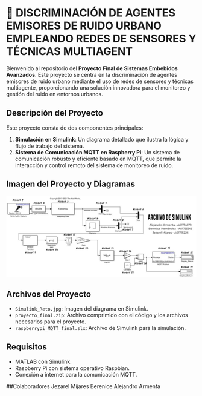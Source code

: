 # 🌆 DISCRIMINACIÓN DE AGENTES EMISORES DE RUIDO URBANO EMPLEANDO REDES DE SENSORES Y TÉCNICAS MULTIAGENT

Bienvenido al repositorio del **Proyecto Final de Sistemas Embebidos Avanzados**. Este proyecto se centra en la discriminación de agentes emisores de ruido urbano mediante el uso de redes de sensores y técnicas multiagente, proporcionando una solución innovadora para el monitoreo y gestión del ruido en entornos urbanos.

## Descripción del Proyecto

Este proyecto consta de dos componentes principales:
1. **Simulación en Simulink**: Un diagrama detallado que ilustra la lógica y flujo de trabajo del sistema.
2. **Sistema de Comunicación MQTT en Raspberry Pi**: Un sistema de comunicación robusto y eficiente basado en MQTT, que permite la interacción y control remoto del sistema de monitoreo de ruido.

## Imagen del Proyecto y Diagramas

![Diagrama en Simulink](Simulink_Reto.jpg)

## Archivos del Proyecto

- `Simulink_Reto.jpg`: Imagen del diagrama en Simulink.
- `proyecto_final.zip`: Archivo comprimido con el código y los archivos necesarios para el proyecto.
- `raspberrypi_MQTT_final.slx`: Archivo de Simulink para la simulación.

## Requisitos

- MATLAB con Simulink.
- Raspberry Pi con sistema operativo Raspbian.
- Conexión a internet para la comunicación MQTT.

##Colaboradores
Jezarel Mijares
Berenice 
Alejandro Armenta
